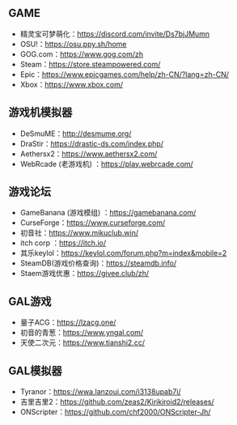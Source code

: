 ## GAME
- 精灵宝可梦萌化：<https://discord.com/invite/Ds7bjJMumn>
- OSU!：<https://osu.ppy.sh/home>
- GOG.com：<https://www.gog.com/zh>
- Steam：<https://store.steampowered.com/>
- Epic：<https://www.epicgames.com/help/zh-CN/?lang=zh-CN/>
- Xbox：<https://www.xbox.com/>
## 游戏机模拟器
-  DeSmuME：<http://desmume.org/>
- DraStir：<https://drastic-ds.com/index.php/>
- Aethersx2：<https://www.aethersx2.com/>
- WebRcade (老游戏机) ：<https://play.webrcade.com/>

## 游戏论坛
- GameBanana (游戏模组) ：<https://gamebanana.com/>
- CurseForge：<https://www.curseforge.com/>
- 初音社：<https://www.mikuclub.win/>
- itch corp ：<https://itch.io/>
- 其乐keylol：<https://keylol.com/forum.php?m=index&mobile=2>
- SteamDB(游戏价格查询)：<https://steamdb.info/>
- Staem游戏优惠：<https://givee.club/zh/>

## GAL游戏
- 量子ACG：<https://lzacg.one/>
- 初音的青葱：<https://www.yngal.com/>
- 天使二次元：<https://www.tianshi2.cc/>

## GAL模拟器
- Tyranor：<https://wwa.lanzoui.com/i3138upab7i/>
- 吉里吉里2：<https://github.com/zeas2/Kirikiroid2/releases/>
- ONScripter：<https://github.com/chf2000/ONScripter-Jh/>
